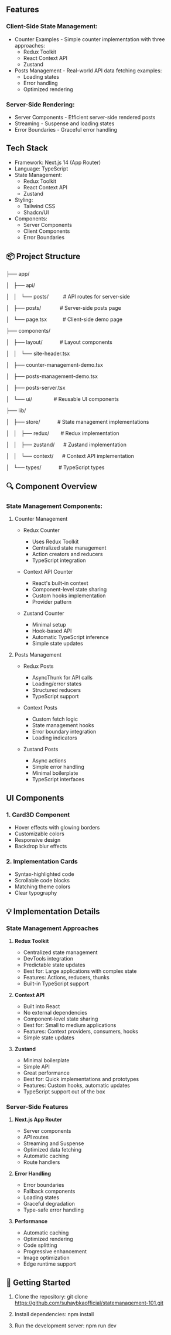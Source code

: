 

## Features

### Client-Side State Management:
* Counter Examples - Simple counter implementation with three approaches:
  - Redux Toolkit
  - React Context API
  - Zustand
* Posts Management - Real-world API data fetching examples:
  - Loading states
  - Error handling
  - Optimized rendering

### Server-Side Rendering:
* Server Components - Efficient server-side rendered posts
* Streaming - Suspense and loading states
* Error Boundaries - Graceful error handling

## Tech Stack
* Framework: Next.js 14 (App Router)
* Language: TypeScript
* State Management:
  - Redux Toolkit
  - React Context API
  - Zustand
* Styling:
  - Tailwind CSS
  - Shadcn/UI
* Components:
  - Server Components
  - Client Components
  - Error Boundaries

## 📦 Project Structure


├── app/

│   ├── api/

│   │   └── posts/          # API routes for server-side

│   ├── posts/             # Server-side posts page

│   └── page.tsx           # Client-side demo page

├── components/

│   ├── layout/            # Layout components

│   │   └── site-header.tsx

│   ├── counter-management-demo.tsx

│   ├── posts-management-demo.tsx

│   ├── posts-server.tsx

│   └── ui/               # Reusable UI components

├── lib/

│   ├── store/            # State management implementations

│   │   ├── redux/        # Redux implementation

│   │   ├── zustand/      # Zustand implementation

│   │   └── context/      # Context API implementation

│   └── types/            # TypeScript types

## 🔍 Component Overview

### State Management Components:

1. Counter Management
   * Redux Counter
     - Uses Redux Toolkit
     - Centralized state management
     - Action creators and reducers
     - TypeScript integration

   * Context API Counter
     - React's built-in context
     - Component-level state sharing
     - Custom hooks implementation
     - Provider pattern

   * Zustand Counter
     - Minimal setup
     - Hook-based API
     - Automatic TypeScript inference
     - Simple state updates

2. Posts Management
   * Redux Posts
     - AsyncThunk for API calls
     - Loading/error states
     - Structured reducers
     - TypeScript support

   * Context Posts
     - Custom fetch logic
     - State management hooks
     - Error boundary integration
     - Loading indicators

   * Zustand Posts
     - Async actions
     - Simple error handling
     - Minimal boilerplate
     - TypeScript interfaces

## UI Components

### 1. Card3D Component
* Hover effects with glowing borders
* Customizable colors
* Responsive design
* Backdrop blur effects

### 2. Implementation Cards
* Syntax-highlighted code
* Scrollable code blocks
* Matching theme colors
* Clear typography

## 💡 Implementation Details

### State Management Approaches

1. **Redux Toolkit**
   - Centralized state management
   - DevTools integration
   - Predictable state updates
   - Best for: Large applications with complex state
   - Features: Actions, reducers, thunks
   - Built-in TypeScript support

2. **Context API**
   - Built into React
   - No external dependencies
   - Component-level state sharing
   - Best for: Small to medium applications
   - Features: Context providers, consumers, hooks
   - Simple state updates

3. **Zustand**
   - Minimal boilerplate
   - Simple API
   - Great performance
   - Best for: Quick implementations and prototypes
   - Features: Custom hooks, automatic updates
   - TypeScript support out of the box

### Server-Side Features

1. **Next.js App Router**
   - Server components
   - API routes
   - Streaming and Suspense
   - Optimized data fetching
   - Automatic caching
   - Route handlers

2. **Error Handling**
   - Error boundaries
   - Fallback components
   - Loading states
   - Graceful degradation
   - Type-safe error handling

3. **Performance**
   - Automatic caching
   - Optimized rendering
   - Code splitting
   - Progressive enhancement
   - Image optimization
   - Edge runtime support

## 🚀 Getting Started

1. Clone the repository:
git clone https://github.com/suhaybkaofficial/statemanagement-101.git

2. Install dependencies:
npm install

3. Run the development server:
npm run dev


